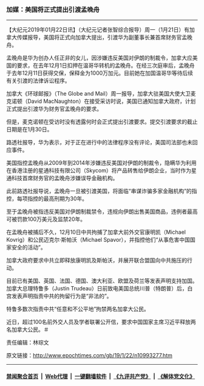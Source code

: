 ### 加媒：美国将正式提出引渡孟晚舟
------------------------

<p>
 【大纪元2019年01月22日讯】（大纪元记者张智综合报导）周一（1月21日）有加拿大传媒报导，美国将正式向加拿大提出，引渡华为副董事长兼首席财务官孟晚舟。
</p>
<p>
 孟晚舟是华为创办人任正非的女儿，因涉嫌违反美国对伊朗的制裁令，加拿大应美国的要求，在去年12月1日扣押在温哥华转机的孟晚舟。在经三次庭审后，孟晚舟于去年12月11日获得交保，保释金为1000万加元。目前她在加国温哥华等待后续有关引渡的法律诉讼程序。
</p>
<p>
 加拿大《环球邮报》（The Globe and Mail）周一报导，加拿大驻美国大使大卫麦克诺顿（David MacNaughton）在接受采访时说，美国已通知加拿大政府，计划正式提出引渡华为财务官孟晚舟的要求。
</p>
<p>
 但是，麦克诺顿在受访时没有透露何时会正式提出引渡要求。提交引渡要求的截止日期是在1月30日。
</p>
<p>
 路透社报导，华为表示，对于正在进行中的法律程序没有评论，美国司法部也未回应事件。
</p>
<p>
 美国指控孟晚舟从2009年到2014年涉嫌违反美国对伊朗的制裁令，隐瞒华为利用在香港注册的星通科技有限公司（Skycom）将产品转售给伊朗企业，当时作为星通科技首席财务官的孟晚舟涉嫌误导金融机构。
</p>
<p>
 此前路透社报导说，孟晚舟一旦被引渡美国，将面临“串谋诈骗多家金融机构”的指控，每项指控的最高刑期为30年。
</p>
<p>
 至于孟晚舟被指违反美国对伊朗制裁禁令，违规向伊朗出售美国商品，违例者最高可被罚款100万美元及监禁20年。
</p>
<p>
 在孟晚舟被捕后不久，12月10日中共拘捕了加拿大前外交官康明凯（Michael Kovrig）和公民迈克尔·斯帕沃（Michael Spavor），并指控他们“从事危害中国国家安全的活动”。
</p>
<p>
 加拿大政府要求中共立即释放康明凯及斯帕沃，并展开联合盟国向中共施压的行动。
</p>
<p>
 目前已有美国、英国、法国、德国、澳大利亚、欧盟及荷兰等发表声明支持加国。加拿大总理特鲁多（Justin Trudeau）日前致电美国总统川普（特朗普）后，白宫发表声明指责中共的拘留行为是“非法的”。
</p>
<p>
 特鲁多数次指责中共“任意和不公平地”拘禁两名加拿大公民。
</p>
<p>
 近日，超过100名前外交人员及学者联署公开信，要求中国国家主席习近平释放两名加拿大公民。＃
</p>
<p>
 责任编辑：林琮文
</p>

原文链接：http://www.epochtimes.com/gb/19/1/22/n10993277.htm


------------------------
#### [禁闻聚合首页](https://github.com/gfw-breaker/banned-news/blob/master/README.md) &nbsp;|&nbsp; [Web代理](https://github.com/gfw-breaker/open-proxy/blob/master/README.md) &nbsp;|&nbsp; [一键翻墙软件](https://github.com/gfw-breaker/nogfw/blob/master/README.md) &nbsp;|&nbsp; [《九评共产党》](https://github.com/gfw-breaker/9ping.md/blob/master/README.md#九评之一评共产党是什么) &nbsp;|&nbsp; [《解体党文化》](https://github.com/gfw-breaker/jtdwh.md/blob/master/README.md#绪论)